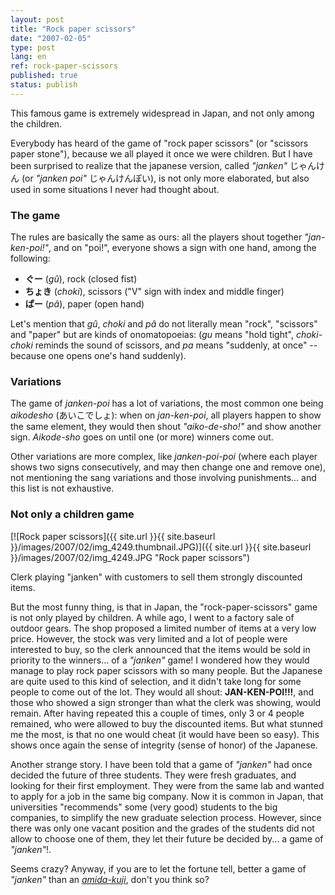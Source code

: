 ```yaml
---
layout: post
title: "Rock paper scissors"
date: "2007-02-05"
type: post
lang: en
ref: rock-paper-scissors
published: true
status: publish
---
```




This famous game is extremely widespread in Japan, and not only among the children.

 

Everybody has heard of the game of "rock paper scissors" (or "scissors paper stone"), because we all played it once we were children. But I have been surprised to realize that the japanese version, called _"janken"_ じゃんけん (or _"janken poi"_ じゃんけんぽい), is not only more elaborated, but also used in some situations I never had thought about.

### The game

The rules are basically the same as ours: all the players shout together _"jan-ken-poi!"_, and on "poi!", everyone shows a sign with one hand, among the following:

- **ぐー** (_gû_), rock (closed fist)
- **ちょき** (_choki_), scissors ("V" sign with index and middle finger)
- **ぱー** (_pâ_), paper (open hand)

Let's mention that _gû_, _choki_ and _pâ_ do not literally mean "rock", "scissors" and "paper" but are kinds of onomatopoeias: (_gu_ means "hold tight", _choki-choki_ reminds the sound of scissors, and _pa_ means "suddenly, at once" --because one opens one's hand suddenly).

### Variations

The game of _janken-poi_ has a lot of variations, the most common one being _aikodesho_ (あいこでしょ): when on _jan-ken-poi_, all players happen to show the same element, they would then shout _"aiko-de-sho!"_ and show another sign. _Aikode-sho_ goes on until one (or more) winners come out.

Other variations are more complex, like _janken-poi-poi_ (where each player shows two signs consecutively, and may then change one and remove one), not mentioning the sang variations and those involving punishments... and this list is not exhaustive.

### Not only a children game

[![Rock paper scissors]({{ site.url }}{{ site.baseurl }}/images/2007/02/img_4249.thumbnail.JPG)]({{ site.url }}{{ site.baseurl }}/images/2007/02/img_4249.JPG "Rock paper scissors")

Clerk playing "janken" with customers to sell them strongly discounted items.

But the most funny thing, is that in Japan, the "rock-paper-scissors" game is not only played by children. A while ago, I went to a factory sale of outdoor gears. The shop proposed a limited number of items at a very low price. However, the stock was very limited and a lot of people were interested to buy, so the clerk announced that the items would be sold in priority to the winners... of a _"janken"_ game! I wondered how they would manage to play rock paper scissors with so many people. But the Japanese are quite used to this kind of selection, and it didn't take long for some people to come out of the lot. They would all shout: **JAN-KEN-POI!!!**, and those who showed a sign stronger than what the clerk was showing, would remain. After having repeated this a couple of times, only 3 or 4 people remained, who were allowed to buy the discounted items. But what stunned me the most, is that no one would cheat (it would have been so easy). This shows once again the sense of integrity (sense of honor) of the Japanese.

Another strange story. I have been told that a game of _"janken"_ had once decided the future of three students. They were fresh graduates, and looking for their first employment. They were from the same lab and wanted to apply for a job in the same big company. Now it is common in Japan, that universities "recommends" some (very good) students to the big companies, to simplify the new graduate selection process. However, since there was only one vacant position and the grades of the students did not allow to choose one of them, they let their future be decided by... a game of _"janken"_!.

Seems crazy? Anyway, if you are to let the fortune tell, better a game of _"janken"_ than an _[amida-kuji](http://www.japonophile.com/article_kuji_en.html)_, don't you think so?


